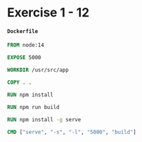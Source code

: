 # Exercise 1 - 12

#### **`Dockerfile`**
```Dockerfile
FROM node:14

EXPOSE 5000

WORKDIR /usr/src/app

COPY . .

RUN npm install

RUN npm run build

RUN npm install -g serve

CMD ["serve", "-s", "-l", "5000", "build"]
```
